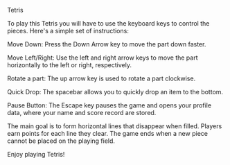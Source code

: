 Tetris

To play this Tetris you will have to use the keyboard keys to control the pieces. Here's a simple set of instructions:

Move Down: Press the Down Arrow key to move the part down faster.

Move Left/Right: Use the left and right arrow keys to move the part horizontally to the left or right, respectively.

Rotate a part: The up arrow key is used to rotate a part clockwise.

Quick Drop: The spacebar allows you to quickly drop an item to the bottom.

Pause Button: The Escape key pauses the game and opens your profile data, where your name and score record are stored.

The main goal is to form horizontal lines that disappear when filled. Players earn points for each line they clear. The game ends when a new piece cannot be placed on the playing field.

Enjoy playing Tetris!
